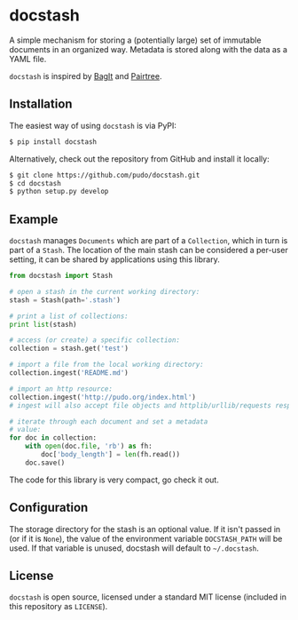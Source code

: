 docstash
========

A simple mechanism for storing a (potentially large) set of immutable documents in an organized way. Metadata is stored along with the data as a YAML file.

``docstash`` is inspired by [BagIt](https://github.com/LibraryOfCongress/bagit-python) and [Pairtree](https://pythonhosted.org/Pairtree/).


Installation
------------

The easiest way of using ``docstash`` is via PyPI:

```bash
$ pip install docstash
```

Alternatively, check out the repository from GitHub and install it locally:

```bash
$ git clone https://github.com/pudo/docstash.git
$ cd docstash
$ python setup.py develop
```


Example
-------

``docstash`` manages ``Documents`` which are part of a ``Collection``, which in turn is part of a ``Stash``. The location of the main stash can be considered a per-user setting, it can be shared by applications using this library.

```python
from docstash import Stash

# open a stash in the current working directory:
stash = Stash(path='.stash')

# print a list of collections:
print list(stash)

# access (or create) a specific collection:
collection = stash.get('test')

# import a file from the local working directory:
collection.ingest('README.md')

# import an http resource:
collection.ingest('http://pudo.org/index.html')
# ingest will also accept file objects and httplib/urllib/requests responses

# iterate through each document and set a metadata
# value:
for doc in collection:
    with open(doc.file, 'rb') as fh:
        doc['body_length'] = len(fh.read())
    doc.save()
```

The code for this library is very compact, go check it out.


Configuration
-------------

The storage directory for the stash is an optional value. If it isn't passed in (or if it is ``None``), the value of the environment variable ``DOCSTASH_PATH`` will be used. If that variable is unused, docstash will default to ``~/.docstash``.


License
-------

``docstash`` is open source, licensed under a standard MIT license (included in this repository as ``LICENSE``).
